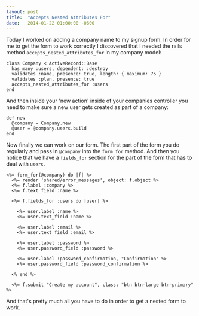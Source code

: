 ```yaml
---
layout: post
title:  "Accepts Nested Attributes For"
date:   2014-01-22 01:00:00 -0600
---
```


Today I worked on adding a company name to my signup form. In order for me to get the form to work correctly I discovered that I needed the rails method `accepts_nested_attributes_for` in my company model:

```
class Company < ActiveRecord::Base
  has_many :users, dependent: :destroy
  validates :name, presence: true, length: { maximum: 75 }
  validates :plan, presence: true
  accepts_nested_attributes_for :users
end
```

And then inside your 'new action' inside of your companies controller you need to make sure a new user gets created as part of a company:

```
def new
  @company = Company.new
  @user = @company.users.build
end
```

Now finally we can work on our form. The first part of the form you do regularly and pass in `@company` into the `form_for` method. And then you notice that we have a `fields_for` section for the part of the form that has to deal with `users`.

```
<%= form_for(@company) do |f| %>
  <%= render 'shared/error_messages', object: f.object %>
  <%= f.label :company %>
  <%= f.text_field :name %>

  <%= f.fields_for :users do |user| %>

    <%= user.label :name %>
    <%= user.text_field :name %>

    <%= user.label :email %>
    <%= user.text_field :email %>

    <%= user.label :password %>
    <%= user.password_field :password %>

    <%= user.label :password_confirmation, "Confirmation" %>
    <%= user.password_field :password_confirmation %>

  <% end %>

  <%= f.submit "Create my account", class: "btn btn-large btn-primary" %>
```
And that's pretty much all you have to do in order to get a nested form to work.
